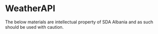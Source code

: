 # WeatherAPI
The below materials are intellectual property of SDA Albania and as such should be used with caution.   
